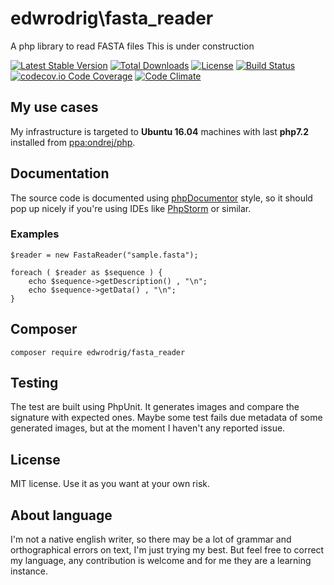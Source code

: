 edwrodrig\fasta_reader
========
A php library to read FASTA files
This is under construction

[![Latest Stable Version](https://poser.pugx.org/edwrodrig/fasta_reader/v/stable)](https://packagist.org/packages/edwrodrig/fasta_reader)
[![Total Downloads](https://poser.pugx.org/edwrodrig/fasta_reader/downloads)](https://packagist.org/packages/edwrodrig/fasta_reader)
[![License](https://poser.pugx.org/edwrodrig/fasta_reader/license)](https://packagist.org/packages/edwrodrig/fasta_reader)
[![Build Status](https://travis-ci.org/edwrodrig/fasta_reader.svg?branch=master)](https://travis-ci.org/edwrodrig/fasta_reader)
[![codecov.io Code Coverage](https://codecov.io/gh/edwrodrig/fasta_reader/branch/master/graph/badge.svg)](https://codecov.io/github/edwrodrig/fasta_reader?branch=master)
[![Code Climate](https://codeclimate.com/github/edwrodrig/fasta_reader/badges/gpa.svg)](https://codeclimate.com/github/edwrodrig/fasta_reader)


## My use cases

My infrastructure is targeted to __Ubuntu 16.04__ machines with last __php7.2__ installed from [ppa:ondrej/php](https://launchpad.net/~ondrej/+archive/ubuntu/php).

## Documentation
The source code is documented using [phpDocumentor](http://docs.phpdoc.org/references/phpdoc/basic-syntax.html) style,
so it should pop up nicely if you're using IDEs like [PhpStorm](https://www.jetbrains.com/phpstorm) or similar.

### Examples
```
$reader = new FastaReader("sample.fasta");

foreach ( $reader as $sequence ) {
    echo $sequence->getDescription() , "\n";
    echo $sequence->getData() , "\n";
}
```

## Composer
```
composer require edwrodrig/fasta_reader
```

## Testing
The test are built using PhpUnit. It generates images and compare the signature with expected ones. Maybe some test fails due metadata of some generated images, but at the moment I haven't any reported issue.

## License
MIT license. Use it as you want at your own risk.

## About language
I'm not a native english writer, so there may be a lot of grammar and orthographical errors on text, I'm just trying my best. But feel free to correct my language, any contribution is welcome and for me they are a learning instance.

